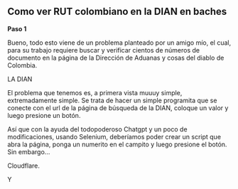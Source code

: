 ## Como ver RUT colombiano en la DIAN en baches

**Paso 1**

Bueno, todo esto viene de un problema planteado por un amigo mío, el cual, para su trabajo requiere buscar y verificar cientos de números de documento en la página de la Dirección de Aduanas y cosas del diablo de Colombia.

LA DIAN

El problema que tenemos es, a primera vista muuuy simple, extremadamente simple. Se trata de hacer un simple programita que se conecte con el url de la página de búsqueda de la DIAN, coloque un valor y luego presione un botón.

Así que con la ayuda del todopoderoso Chatgpt y un poco de modificaciones, usando Selenium, deberíamos poder crear un script que abra la página, ponga un numerito en el campito y luego presione el botón. Sin embargo...

Cloudflare.

Y